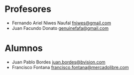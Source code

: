 # Profesores
* Fernando Ariel Niwes Naufal fniwes@gmail.com
* Juan Facundo Donato genuinefafa@gmail.com

# Alumnos
* Juan Pablo Bordes juan.bordes@bvision.com
* Francisco Fontana francisco.fontana@mercadolibre.com




